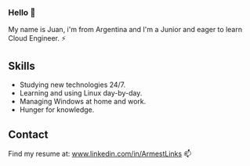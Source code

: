 ### Hello 👋

My name is Juan, i'm from Argentina and I'm a Junior and eager to learn Cloud Engineer. ⚡

## Skills
- Studying new technologies 24/7.
- Learning and using Linux day-by-day.
- Managing Windows at home and work.
- Hunger for knowledge.

## Contact 
Find my resume at:   www.linkedin.com/in/ArmestLinks 📫
<!--
**ArmestLinks/ArmestLInks** is a ✨ _special_ ✨ repository because its `README.md` (this file) appears on your GitHub profile.

Here are some ideas to get you started:

- 🔭 I’m currently working on ...
- 🌱 I’m currently learning ...
- 👯 I’m looking to collaborate on ...
- 🤔 I’m looking for help with ...
- 💬 Ask me about ...
- 📫 How to reach me: ...
- 😄 Pronouns: ...
- ⚡ Fun fact: ...
-->

